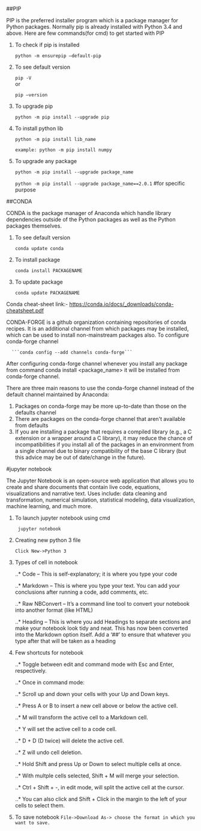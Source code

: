 ##PIP

PIP is the preferred installer program which is a package manager for Python packages.
Normally pip is already installed  with Python 3.4 and above.
Here are few commands(for cmd) to get started with PIP
1.  To check if pip is installed

      ```python -m ensurepip –default-pip```
2.	To see default version
      
      ```pip -V```  
      or
      
      ```pip –version```
3.	To upgrade pip

      ```python -m pip install --upgrade pip```
4.	To install python lib

      ```python -m pip install lib_name```
      
      ```example: python -m pip install numpy```
5.	To upgrade any package

     ```python -m pip install --upgrade package_name```
     
     ```python -m pip install --upgrade package_name==2.0.1```	#for specific purpose

##CONDA

CONDA is the package manager of Anaconda which handle library dependencies outside of the Python packages as well as the Python packages themselves.
1.	To see default version

      ```conda update conda```
2.	To install package

      ```conda install PACKAGENAME```
3.	To update package

      ```conda update PACKAGENAME```

Conda cheat-sheet link:- https://conda.io/docs/_downloads/conda-cheatsheet.pdf

CONDA-FORGE  is a github organization containing repositories of conda recipes. It is an additional channel from which packages may be installed, which can be used to install non-mainstream packages also.
To configure conda-forge channel

      ```conda config --add channels conda-forge```
      
After configuring conda-forge channel whenever you install any package from command conda install <package_name> it will be installed from conda-forge channel.

There are three main reasons to use the conda-forge channel instead of the default channel maintained by Anaconda:
1.	Packages on conda-forge may be more up-to-date than those on the defaults channel
2.	There are packages on the conda-forge channel that aren't available from defaults
3.	If you are installing a package that requires a compiled library (e.g., a C extension or a wrapper around a C library), it may reduce the chance of incompatibilities if you install all of the packages in an environment from a single channel due to binary compatibility of the base C library (but this advice may be out of date/change in the future).


#jupyter notebook

The Jupyter Notebook is an open-source web application that allows you to create and share documents that contain live code, equations, visualizations and narrative text. Uses include: data cleaning and transformation, numerical simulation, statistical modeling, data visualization, machine learning, and much more.
1.	To launch jupyter notebook using cmd

     ``` jupyter notebook```
      
2.	Creating new python 3 file

      ```Click New->Python 3```
      
3.  Types of cell in notebook

      ..*	Code – This is self-explanatory; it is where you type your code

      ..*	Markdown – This is where you type your text. You can add your conclusions after running a code, add comments, etc.

      ..*	Raw NBConvert – It’s a command line tool to convert your notebook into another format (like HTML)

      ..*	Heading – This is where you add Headings to separate sections and make your notebook look tidy and neat. This has now been          converted into the Markdown option itself. Add a ‘##’ to ensure that whatever you type after that will be taken as a heading


4.  Few shortcuts for notebook

      ..*	Toggle between edit and command mode with Esc and Enter, respectively.

      ..*	Once in command mode:

      ..*	Scroll up and down your cells with your Up and Down keys.

      ..*	Press A or B to insert a new cell above or below the active cell.

      ..*	M will transform the active cell to a Markdown cell.

      ..*	Y will set the active cell to a code cell.

      ..*	D + D (D twice) will delete the active cell.

      ..*	Z will undo cell deletion.

      ..*	Hold Shift and press Up or Down to select multiple cells at once.

      ..*	With multple cells selected, Shift + M will merge your selection.

      ..*	Ctrl + Shift + -, in edit mode, will split the active cell at the cursor.

      ..*	You can also click and Shift + Click in the margin to the left of your cells to select them.


5.  To save notebook
      ```File->Download As-> choose the format in which you want to save.```
